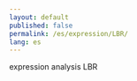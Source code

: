 ```yaml
---
layout: default
published: false
permalink: /es/expression/LBR/
lang: es
---
```


expression analysis LBR
